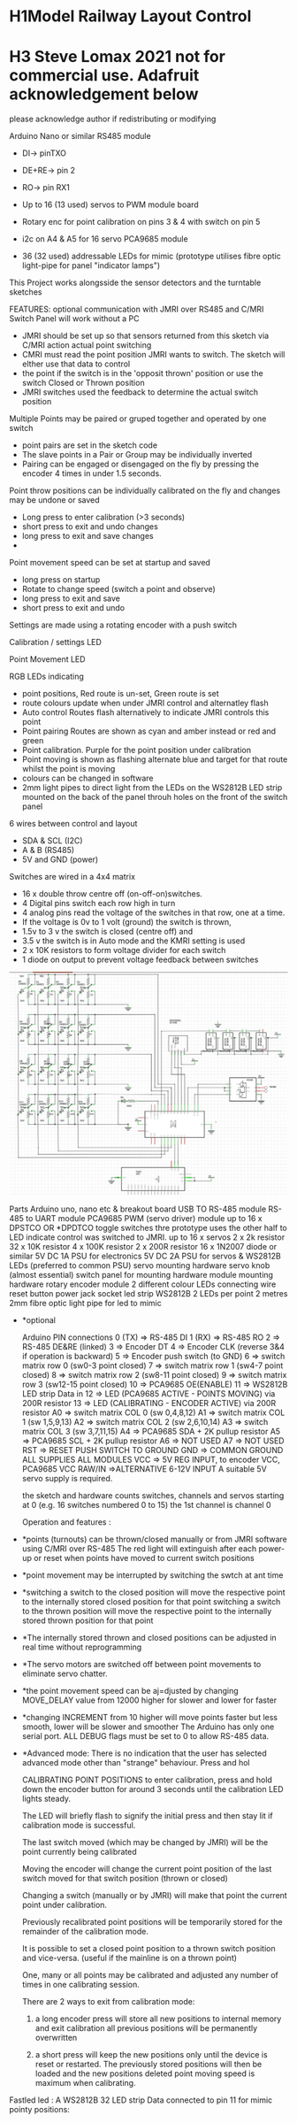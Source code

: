 # H1Model Railway Layout Control 
# H3 Steve Lomax 2021 not for commercial use. Adafruit acknowledgement below

please acknowledge author if redistributing or modifying

Arduino Nano or similar
RS485 module 
- DI-> pinTXO
- DE+RE-> pin 2
- RO-> pin RX1

- Up to 16 (13 used) servos to PWM module  board
- Rotary enc for point calibration on pins 3 & 4 with switch on pin 5
- i2c on A4 & A5 for 16 servo  PCA9685  module
- 36 (32 used) addressable LEDs for mimic (prototype utilises fibre optic light-pipe for panel "indicator lamps")

This Project works alongsside the sensor detectors  and the turntable sketches

FEATURES:
optional communication with JMRI over RS485 and C/MRI Switch Panel will work without a PC
- JMRI should be set up so that sensors returned from this sketch via C/MRI action actual point switching
- CMRI must read the point position JMRI wants to switch. The sketch will elther use that data to control 
- the point if the switch is in the 'opposit thrown' position or use the switch Closed or Thrown position
- JMRI switches used the feedback to determine the actual switch position
  
Multiple Points may be paired or gruped together and operated by one switch
- point pairs are set in the sketch code
- The slave points in a Pair or Group may be individually inverted
- Pairing can be engaged or disengaged on the fly by pressing the encoder 4 times in under 1.5 seconds.
  
Point throw positions can be individually calibrated on the fly and changes may be undone or saved
- Long press to enter calibration (>3 seconds)
- short press to exit and undo changes
- long press to exit and save changes
- 
Point movement speed can be set at startup and saved
- long press on startup
- Rotate to change speed (switch a point and observe)
- long press to exit and save
- short press to exit and undo

Settings are made using a rotating encoder with a push switch

Calibration / settings LED

Point Movement LED

RGB LEDs indicating 
- point positions, Red route is un-set, Green route is set
- route colours update when under JMRI control and alternatley flash
- Auto control  Routes flash alternatively to indicate JMRI controls this point
- Point pairing Routes are shown as cyan and amber instead or red and green
- Point calibration. Purple for the point position under calibration
- Point moving is shown as flashing alternate blue and target for that route  whilst the point is moving
- colours can be changed in software
- 2mm light pipes to direct light from the LEDs on the WS2812B LED strip mounted on the back of the panel throuh holes on the front of the switch panel

6 wires between control and layout 
- SDA & SCL (I2C)
- A & B (RS485)
- 5V and GND (power) 
  
Switches are wired in a 4x4 matrix  
- 16 x double throw centre off (on-off-on)switches.
- 4 Digital pins switch each row high in turn
- 4 analog pins read the voltage of the switches in that row, one at a time.
- If the voltage is 0v to 1 volt (ground) the switch is thrown, 
- 1.5v to 3 v the switch is closed (centre off) and 
- 3.5 v the switch is in Auto mode and the KMRI setting is used
- 2 x 10K resistors to form voltage divider for each switch
- 1 diode on output to prevent voltage feedback between switches

 ![Circuit Diagram](Schematic.jpg) 
   
   Parts
   Arduino uno, nano etc &  breakout board
   USB TO  RS-485 module
   RS-485 to UART module
   PCA9685  PWM (servo driver) module
   up to 16 x DPSTCO OR *DPDTCO toggle switches thre prototype uses the other half to LED indicate control was switched to JMRI.
   up to 16 x servos
   2 x 2k resistor
   32 x 10K resistor
   4 x 100K resistor
   2 x 200R resistor
   16 x 1N2007 diode or similar
    5V DC 1A PSU for electronics
   5V DC 2A PSU for servos & WS2812B LEDs (preferred to common PSU)
   servo mounting hardware
   servo knob (almost essential)
   switch panel for mounting hardware
   module mounting hardware
   rotary encoder module
   2 different colour LEDs
   connecting wire
   reset button
    power jack socket
    led strip WS2812B 2 LEDs per point
    2 metres 2mm fibre optic light pipe for led to mimic
 * *optional

    Arduino PIN connections
    0 (TX) => RS-485 DI
    1 (RX) => RS-485 RO
    2 => RS-485 DE&RE (linked)
    3 => Encoder DT
    4 => Encoder CLK (reverse 3&4 if operation is backward)
    5 => Encoder push switch (to GND)
    6 => switch matrix row 0 (sw0-3 point closed)
    7 => switch matrix row 1 (sw4-7 point closed)
    8 => switch matrix row 2 (sw8-11 point closed)
    9 => switch matrix row 3 (sw12-15 point closed)
    10 => PCA9685 OE(ENABLE)
    11 => WS2812B LED strip Data in
    12 => LED (PCA9685 ACTIVE - POINTS MOVING) via 200R resistor
    13 => LED (CALIBRATING - ENCODER ACTIVE) via 200R resistor
    A0 => switch matrix COL 0 (sw 0,4,8,12) 
    A1 => switch matrix COL 1 (sw 1,5,9,13) 
    A2 => switch matrix COL 2 (sw 2,6,10,14)
    A3 => switch matrix COL 3 (sw 3,7,11,15)
    A4 => PCA9685 SDA + 2K pullup resistor
    A5 => PCA9685 SCL + 2K pullup resistor
    A6 => NOT USED
    A7 => NOT USED
    RST => RESET PUSH SWITCH TO GROUND
    GND => COMMON GROUND ALL SUPPLIES ALL MODULES
    VCC => 5V REG INPUT, to encoder VCC, PCA9685 VCC
    RAW/IN =>ALTERNATIVE 6-12V INPUT
    A suitable 5V servo supply is required.


    the sketch and hardware counts switches, channels and servos starting at 0
    (e.g. 16 switches numbered 0 to 15) the 1st channel is channel 0

   Operation and features :
 * *points (turnouts) can be thrown/closed manually or from JMRI software using C/MRI over RS-485
   The red light will extinguish after each power-up or reset when points have moved to
      current switch positions
 * *point movement may be interrupted by switching the swtch at ant time
 * *switching a switch to the closed position will move the respective point to the
       internally stored closed position for that point
   switching a switch to the thrown position will move the respective point to the
      internally stored thrown position for that point
 * *The internally stored thrown and closed positions can be adjusted in real time without reprogramming
 * *The servo motors are switched off between point movements to eliminate servo chatter.
 * *the point movement speed can be aj=djusted by changing MOVE_DELAY value from 12000 higher for slower and lower for faster
 * *changing INCREMENT from 10 higher will move points faster but less smooth, lower will be slower and smoother
   The Arduino has only one serial port. ALL DEBUG flags must be set to 0 to allow RS-485 data.
 * *Advanced mode: There is no indication that the user has selected advanced mode other than "strange" behaviour. Press and hol

   CALIBRATING POINT POSITIONS
   to enter calibration, press and hold down the encoder button for around 3 seconds until the calibration LED lights steady.
   
   The LED will briefly flash to signify the initial press and then stay lit if calibration mode is successful.
   
   The last switch moved (which may be changed by JMRI) will be the point currently being calibrated
   
   Moving the encoder will change the current point position of the last switch moved for that switch position (thrown or closed)
   
   Changing a switch (manually or by JMRI) will make that point the current point under calibration.
   
   Previously recalibrated point positions will be temporarily stored for the remainder of the calibration mode.
   
   It is possible to set a closed point position to a thrown switch position and vice-versa.
   (useful if the mainline is on a thrown point)

   One, many or all points may be calibrated and adjusted any number of times in one calibrating session.

   There are 2 ways to exit from calibration mode:

    1) a long encoder press will store all new positions to internal memory and exit calibration all previous positions will be permanently overwritten

    2) a short press will keep the new positions only until the device is reset or restarted. The previously stored positions will then be loaded and the new positions deleted
   point moving speed is maximum when calibrating.

  Fastled led :  A WS2812B 32 LED strip Data connected to pin 11 for mimic pointy positions:
  

